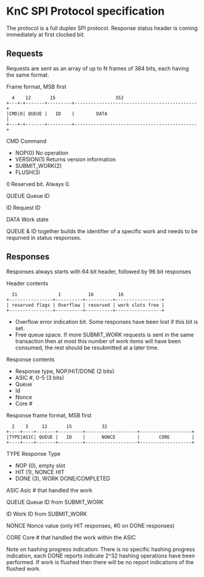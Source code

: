 KnC SPI Protocol specification
==============================

The protocol is a full duplex SPI protocol. Response status header is coming
immediately at first clocked bit.

Requests
--------

Requests are sent as an array of up to N frames of 384 bits, each having the
same format.

Frame format, MSB first

      4    12       15                      352
    +---+-+-------+---------+---------------------------------------------+
    |CMD|0| QUEUE |   ID    |        DATA                                 |
    +---+-+-------+---------+---------------------------------------------+

CMD 	Command

* NOP(0)		No operation
* VERSION(1)		Returns version information
* SUBMIT_WORK(2)	
* FLUSH(3)

0	Reserved bit. Always 0.

QUEUE	Queue ID

ID	Request ID

DATA	Work state

QUEUE & ID together builds the identifier of a specific work and needs
to be requrned in status responses.

Responses
---------

Responses always starts with 64 bit header, followed by 96 bit responses

Header contents

	  31               1          16         16
    +----------------+----------+----------+-----------------+
    | reserved flags | Overflow | reserved | work slots free |
    +----------------+----------+----------+-----------------+


- Overflow error indication bit. Some responses have been lost if this bit
  is set.
- Free queue space. If more SUBMIT_WORK requests is sent in the same
  transaction then at most this number of work items will have been
  consumed, the rest should be resubmitted at a later time.

Response contents

- Response type, NOP/HIT/DONE (2 bits)
- ASIC #, 0-5 (3 bits)
- Queue
- Id
- Nonce
- Core #

Response frame format, MSB first

      2    3     12       15           32
    +----+----+-------+---------+-------------------+-------------------+
    |TYPE|ASIC| QUEUE |   ID    |      NONCE        |       CORE        |
    +----+----+-------+---------+-------------------+-------------------+


TYPE Response Type

* NOP (0), empty slot
* HIT (1), NONCE HIT
* DONE (3), WORK DONE/COMPLETED

ASIC Asic # that handled the work

QUEUE Queue ID from SUBMIT_WORK

ID Work ID from SUBMIT_WORK

NONCE Nonce value (only HIT responses, #0 on DONE responses)

CORE Core # that handled the work within the ASIC

Note on hashing progress indication: There is no specific hashing progress
indication, each DONE reports indicate 2^32 hashing operations have been
performed. If work is flushed then there will be no report indications of
the flushed work.
